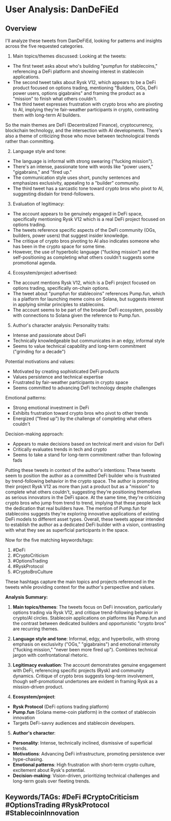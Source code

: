 # User Analysis: DanDeFiEd

## Overview

<think>
I'll analyze these tweets from DanDeFiEd, looking for patterns and insights across the five requested categories.

1. Main topics/themes discussed:
Looking at the tweets:
- The first tweet asks about who's building "pumpfun for stablecoins," referencing a DeFi platform and showing interest in stablecoin applications.
- The second tweet talks about Rysk V12, which appears to be a DeFi product focused on options trading, mentioning "Builders, OGs, DeFi power users, options gigabrains" and framing the product as a "mission" to finish what others couldn't.
- The third tweet expresses frustration with crypto bros who are pivoting to AI, implying they're fair-weather participants in crypto, contrasting them with long-term AI builders.

So the main themes are DeFi (Decentralized Finance), cryptocurrency, blockchain technology, and the intersection with AI developments. There's also a theme of criticizing those who move between technological trends rather than committing.

2. Language style and tone:
- The language is informal with strong swearing ("fucking mission").
- There's an intense, passionate tone with words like "power users," "gigabrains," and "fired up."
- The communication style uses short, punchy sentences and emphasizes exclusivity, appealing to a "builder" community.
- The third tweet has a sarcastic tone toward crypto bros who pivot to AI, suggesting disdain for trend-followers.

3. Evaluation of legitimacy:
- The account appears to be genuinely engaged in DeFi space, specifically mentioning Rysk V12 which is a real DeFi project focused on options trading.
- The tweets reference specific aspects of the DeFi community (OGs, builders, power users) that suggest insider knowledge.
- The critique of crypto bros pivoting to AI also indicates someone who has been in the crypto space for some time.
- However, the use of hyperbolic language ("fucking mission") and the self-positioning as completing what others couldn't suggests some promotional agenda.

4. Ecosystem/project advertised:
- The account mentions Rysk V12, which is a DeFi project focused on options trading, specifically on-chain options.
- The tweet about "pumpfun for stablecoins" references Pump.fun, which is a platform for launching meme coins on Solana, but suggests interest in applying similar principles to stablecoins.
- The account seems to be part of the broader DeFi ecosystem, possibly with connections to Solana given the reference to Pump.fun.

5. Author's character analysis:
Personality traits:
- Intense and passionate about DeFi
- Technically knowledgeable but communicates in an edgy, informal style
- Seems to value technical capability and long-term commitment ("grinding for a decade")

Potential motivations and values:
- Motivated by creating sophisticated DeFi products
- Values persistence and technical expertise
- Frustrated by fair-weather participants in crypto space
- Seems committed to advancing DeFi technology despite challenges

Emotional patterns:
- Strong emotional investment in DeFi
- Exhibits frustration toward crypto bros who pivot to other trends
- Energized ("fired up") by the challenge of completing what others couldn't

Decision-making approach:
- Appears to make decisions based on technical merit and vision for DeFi
- Critically evaluates trends in tech and crypto
- Seems to take a stand for long-term commitment rather than following fads

Putting these tweets in context of the author's intentions:
These tweets seem to position the author as a committed DeFi builder who is frustrated by trend-following behavior in the crypto space. The author is promoting their project Rysk V12 as more than just a product but as a "mission" to complete what others couldn't, suggesting they're positioning themselves as serious innovators in the DeFi space. At the same time, they're criticizing crypto bros who jump from trend to trend, implying that these people lack the dedication that real builders have. The mention of Pump.fun for stablecoins suggests they're exploring innovative applications of existing DeFi models to different asset types. Overall, these tweets appear intended to establish the author as a dedicated DeFi builder with a vision, contrasting with what they see as superficial participants in the space.

Now for the five matching keywords/tags:
1. #DeFi
2. #CryptoCriticism
3. #OptionsTrading
4. #RyskProtocol
5. #CryptoBroCulture

These hashtags capture the main topics and projects referenced in the tweets while providing context for the author's perspective and values.
</think>

**Analysis Summary:**

1. **Main topics/themes**: The tweets focus on DeFi innovation, particularly options trading via Rysk V12, and critique trend-following behavior in crypto/AI circles. Stablecoin applications on platforms like Pump.fun and the contrast between dedicated builders and opportunistic "crypto bros" are recurring themes.

2. **Language style and tone**: Informal, edgy, and hyperbolic, with strong emphasis on exclusivity ("OGs," "gigabrains") and emotional intensity ("fucking mission," "never been more fired up"). Combines technical jargon with confrontational rhetoric.

3. **Legitimacy evaluation**: The account demonstrates genuine engagement with DeFi, referencing specific projects (Rysk) and community dynamics. Critique of crypto bros suggests long-term involvement, though self-promotional undertones are evident in framing Rysk as a mission-driven product.

4. **Ecosystem/project**: 
- **Rysk Protocol** (DeFi options trading platform)
- **Pump.fun** (Solana meme-coin platform) in the context of stablecoin innovation
- Targets DeFi-savvy audiences and stablecoin developers.

5. **Author's character**:
- **Personality**: Intense, technically inclined, dismissive of superficial trends.
- **Motivations**: Advancing DeFi infrastructure, promoting persistence over hype-chasing.
- **Emotional patterns**: High frustration with short-term crypto culture, excitement about Rysk's potential.
- **Decision-making**: Vision-driven, prioritizing technical challenges and long-term goals over fleeting trends.

**Keywords/TAGs**: #DeFi #CryptoCriticism #OptionsTrading #RyskProtocol #StablecoinInnovation
---

